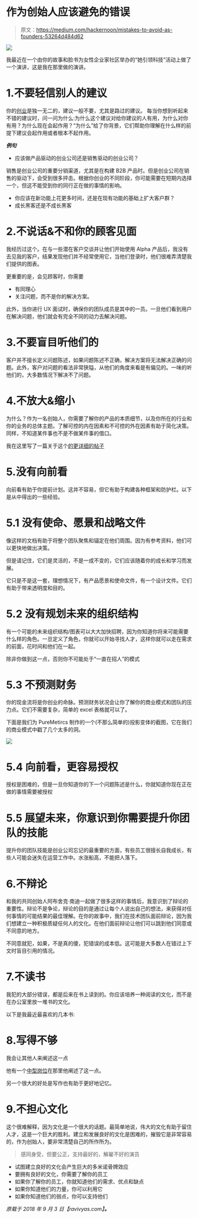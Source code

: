 # 作为创始人应该避免的错误

> 原文：<https://medium.com/hackernoon/mistakes-to-avoid-as-founders-53264d484d62>

![](img/319001fad7c042f0256a55f438b45c26.png)

我最近在一个由你的故事和脸书为女性企业家社区举办的“她引领科技”活动上做了一个演讲，这是我在那里做的演讲。

# 1.不要轻信别人的建议

你的[创业](https://hackernoon.com/tagged/startup)是独一无二的，建议一般不要，尤其是路过的建议。
每当你想到听起来不错的建议时，问一问为什么:为什么这个建议对给你建议的人有用，为什么对你有用？为什么现在会起作用？“为什么”给了你背景，它们帮助你理解在什么样的前提下建议会起作用或者根本不起作用。

***例句***

*   应该做产品驱动的创业公司还是销售驱动的创业公司？

销售是创业公司的重要分销渠道，尤其是在构建 B2B 产品时。但是创业公司在销售的驱动下，会受到很多抨击。根据你创业的不同阶段，你可能需要在短期内选择一个，但这不能受到你的同行正在做的事情的影响。

*   你应该在新功能上花更多时间，还是在现有功能的基础上扩大客户群？
*   成长黑客还是不成长黑客

# 2.不说话&不和你的顾客见面

我经历过这个。在与一些潜在客户交谈并让他们开始使用 Alpha 产品后，我没有去见我的客户，结果发现他们并不经常使用它，当他们登录时，他们很难弄清楚我们提供的图表。

更重要的是，会见顾客时，你需要

*   有同理心
*   关注问题，而不是你的解决方案。

此外，当你进行 UX 面试时，确保你的团队成员是其中的一员。一旦他们看到用户在解决问题，他们就会有完全不同的动力去解决问题。

# 3.不要盲目听他们的

客户并不擅长定义问题陈述，如果问题陈述不正确，解决方案将无法解决正确的问题。此外，客户对问题的看法非常狭隘，从他们的角度来看是有偏见的。一味的听他们的，大多数情况下解决不了问题。

# 4.不放大&缩小

为什么？作为一名创始人，你需要了解你的产品的本质细节，以及你所在的行业和你的业务的总体主题。了解可控的内在因素和不可控的外在因素有助于简化决策。同样，不知道某件事也不是不做某件事的借口。

我在这里写了一篇关于这个[的更详细的帖子](https://ravivyas.com/2018/07/17/zooming-in-and-zooming-out/)

# 5.没有向前看

向前看有助于你提前计划。这并不容易，但它有助于构建各种框架和防护栏。以下是从中得出的一些经验。

# 5.1 没有使命、愿景和战略文件

像这样的文档有助于将整个团队聚焦和锚定在他们周围。因为有参考资料，他们可以更快地做出决策。

但是请记住，它们是灵活的，不是一成不变的，它们应该随着你的成长和学习而发展。

它只是不是这一套，理想情况下，有产品愿景和使命文件，有一个设计文件。它们有助于带来透明度和目的。

# 5.2 没有规划未来的组织结构

有一个可能的未来组织结构/图表可以大大加快招聘，因为你知道你将来可能需要什么样的角色。一旦定义了角色，你就可以开始寻找人才，这样你就可以走在需求的前面，花时间和他们在一起。

除非你做到这一点，否则你不可能处于“一直在招人”的模式

# 5.3 不预测财务

你的现金流将是你创业的命脉。预测财务状况会让你了解你的商业模式和团队的压力点。它们不需要复杂，简单的 excel 表格就可以了。

下面是我们为 PureMetircs 制作的一个(不那么简单的)投影变体的截图，它在我们的商业模式中戳了几个太多的洞。

![](img/86ac62c9adb6f4679ed8928e3c9b039a.png)

# 5.4 向前看，更容易授权

授权是困难的，但是一旦你知道你的下一个问题陈述是什么，你就知道你现在正在做的事情需要被授权

# 5.5 展望未来，你意识到你需要提升你团队的技能

提升你的团队技能是创业公司忘记的最重要的方面，有些员工很擅长自我成长，有些人可能会迷失在运营工作中。水涨船高，不能把人落下。

# 6.不辩论

和我的共同创始人阿布舍克·南迪一起做了很多这样的事情后，我意识到了辩论的重要性。辩论不是争论，辩论的目的是通过让每个人说出自己的想法，来获得对任何事情的可能结果的最佳理解。在你的故事中，我们在技术团队面前辩论，因为我们想建立一种积极质疑任何人的文化。在他们面前辩论让他们可以跳到他们同意或不同意的地方。

不同意就犯，如果，不是真的傻，犯错误的成本低。这可能是大多数人在错过上下文时盲目引用的情况。

# 7.不读书

我犯的大部分错误，都是后来在书上读到的。你应该培养一种阅读的文化，而不是在办公室里放一堆书的文化。

以下是我最近最喜欢的几本书:

# 8.写得不够

我会让其他人来阐述这一点

他有一个[中型岗位](https://medium.learningbyshipping.com/writing-is-thinking-an-annotated-twitter-thread-2a75fe07fade)在那里他阐述了这一点。

另一个很大的好处是写作也有助于更好地记忆。

# 9.不担心文化

这个很难解释，因为文化是一个很大的话题。最简单地说，伟大的文化有助于留住人才，这是一个巨大的胜利。建立和发展良好的文化是困难的，摧毁它是非常容易的，作为创始人，要非常清楚自己的所作所为。

> 感同身受，但要公正，支持最好的，解雇不好的演员

*   试图建立良好的文化会产生巨大的多米诺骨牌效应
*   要拥有良好的文化，你需要了解你的员工
*   如果你了解你的员工，你就知道他们的需求、优点和缺点
*   如果你知道他们的力量，你可以利用它
*   如果你知道他们的弱点，你可以支持他们

*原载于 2018 年 9 月 3 日【ravivyas.com】[](https://ravivyas.com/2018/09/03/mistakes-to-avoid-when-scaling-your-business/)**。***